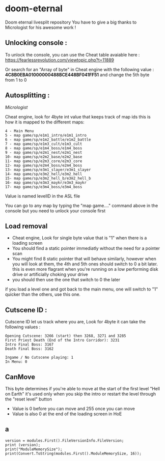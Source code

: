 # doom-eternal
Doom eternal livesplit repository
You have to give a big thanks to Micrologist for his awesome work !

## Unlocking console : 
To unlock the console, you can use the Cheat table avaiable here : 
https://fearlessrevolution.com/viewtopic.php?t=11889


Or search for an "Array of byte" in Cheat engine with the following value : **4C8B0EBA01000000488BCE448BF041FF51** and change the 5th byte from 1 to 0


## Autosplitting : 
*Micrologist*

Cheat engine, look for 4byte int value that keeps track of map ids this is how it is mapped to the different maps:

```
4 - Main Menu
5 - map game/sp/e1m1_intro/e1m1_intro
6 - map game/sp/e1m2_battle/e1m2_battle
7 - map game/sp/e1m3_cult/e1m3_cult
8 - map game/sp/e1m4_boss/e1m4_boss
9 - map game/sp/e2m1_nest/e2m1_nest
10- map game/sp/e2m2_base/e2m2_base
11- map game/sp/e2m3_core/e2m3_core
12- map game/sp/e2m4_boss/e2m4_boss
13- map game/sp/e3m1_slayer/e3m1_slayer
14- map game/sp/e3m2_hell/e3m2_hell
15- map game/sp/e3m2_hell_b/e3m2_hell_b
16- map game/sp/e3m3_maykr/e3m3_maykr
17- map game/sp/e3m4_boss/e3m4_boss
```
Value is named levelID in the ASL file 

You can go to any map by typing the "map game...." command above in the console but you need to unlock your console first 

## Load removal 

- Cheat engine, Look for single byte value that is "1" when there is a loading screen
- You should find a static pointer immediatly without the need for a pointer scan
- You might find 8 static pointer that will behave similarly, however when you will look at them, the 4th and 5th ones should switch to 0 a bit later. this is even more flagrant when you're running on a low performing disk drive or artificially choking your drive
- you should then use the one that switch to 0 the later

if you load a level one and got back to the main menu, one will switch to "1" quicker than the others, use this one.

## Cutscene ID : 

Cutscene ID let us track where you are, Look for 4byte it can take the following values : 

```
Opening Cutscene: 3266 (start) then 3268, 3271 and 3285
First Priest Death (End of the Intro Corridor): 3231
Intro Final Boss: 3167
Death Final Boss: 3162

Ingame / No Cutscene playing: 1
In Menu: 0
```
## CanMove
This byte determines if you're able to move at the start of the first level "Hell on Earth" it's used only when you skip the intro or restart the level through the "reset level" button
- Value is 0 before you can move and 255 once you can move
- Value is also 0 at the end of the loading screen in HoE

## a
```
version = modules.First().FileVersionInfo.FileVersion;
print (version);
print("ModuleMemorySize");
print(Convert.ToString(modules.First().ModuleMemorySize, 16));
```
